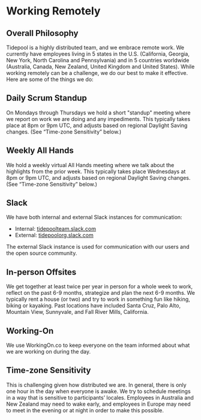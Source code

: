 # Working Remotely

## Overall Philosophy

Tidepool is a highly distributed team, and we embrace remote work. We currently have employees living in 5 states in the U.S. (California, Georgia, New York, North Carolina and Pennsylvania) and in 5 countries worldwide (Australia, Canada, New Zealand, United Kingdom and United States). While working remotely can be a challenge, we do our best to make it effective. Here are some of the things we do:

## Daily Scrum Standup

On Mondays through Thursdays we hold a short "standup" meeting where we report on work we are doing and any impediments. This typically takes place at 8pm or 9pm UTC, and adjusts based on regional Daylight Saving changes. (See “Time-zone Sensitivity” below.)

## Weekly All Hands

We hold a weekly virtual All Hands meeting where we talk about the highlights from the prior week. This typically takes place Wednesdays at 8pm or 9pm UTC, and adjusts based on regional Daylight Saving changes. (See “Time-zone Sensitivity” below.)

## Slack

We have both internal and external Slack instances for communication:
* Internal: [tidepoolteam.slack.com](https://tidepoolteam.slack.com)
* External: [tidepoolorg.slack.com](https://tidepoolorg.slack.com)

The external Slack instance is used for communication with our users and the open source community.

## In-person Offsites

We get together at least twice per year in person for a whole week to work, reflect on the past 6-9 months, strategize and plan the next 6-9 months. We typically rent a house (or two) and try to work in something fun like hiking, biking or kayaking. Past locations have included Santa Cruz, Palo Alto, Mountain View, Sunnyvale, and Fall River Mills, California.

## Working-On

We use WorkingOn.co to keep everyone on the team informed about what we are working on during the day.

## Time-zone Sensitivity

This is challenging given how distributed we are. In general, there is only one hour in the day when everyone is awake. We try to schedule meetings in a way that is sensitive to participants’ locales. Employees in Australia and New Zealand may need to wake early, and employees in Europe may need to meet in the evening or at night in order to make this possible.